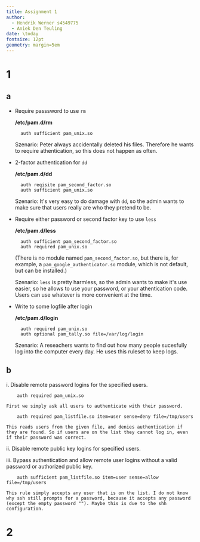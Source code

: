 ```yaml
---
title: Assignment 1
author:
  - Hendrik Werner s4549775
  - Aniek Den Teuling
date: \today
fontsize: 12pt
geometry: margin=5em
---
```


# 1
## a

* Require passsword to use `rm`

	**/etc/pam.d/rm**

		auth sufficient pam_unix.so

	Szenario: Peter always accidentally deleted his files. Therefore he wants to require athentication, so this does not happen as often.

* 2-factor authentication for `dd`

	**/etc/pam.d/dd**

		auth reqisite pam_second_factor.so
		auth sufficient pam_unix.so

	Szenario: It's very easy to do damage with `dd`, so the admin wants to make sure that users really are who they pretend to be.

* Require either password or second factor key to use `less`

	**/etc/pam.d/less**

		auth sufficient pam_second_factor.so
		auth required pam_unix.so

	(There is no module named `pam_second_factor.so`, but there is, for example, a `pam_google_authenticator.so` module, which is not default, but can be installed.)

	Szenario: `less` is pretty harmless, so the admin wants to make it's use easier, so he allows to use your password, or your athentication code. Users can use whatever is more convenient at the time.

* Write to some logfile after login

	**/etc/pam.d/login**

		auth required pam_unix.so
		auth optional pam_tally.so file=/var/log/login

	Szenario: A reseachers wants to find out how many people sucesfully log into the computer every day. He uses this ruleset to keep logs.

## b

i. Disable remote password logins for the specified users.

		auth required pam_unix.so

	First we simply ask all users to authenticate with their password.

		auth required pam_listfile.so item=user sense=deny file=/tmp/users

	This reads users from the given file, and denies authentication if they are found. So if users are on the list they cannot log in, even if their password was correct.

ii. Disable remote public key logins for specified users.

iii.
	Bypass authentication and allow remote user logins without a valid password or authorized public key.

		auth sufficient pam_listfile.so item=user sense=allow file=/tmp/users

	This rule simply accepts any user that is on the list. I do not know why ssh still prompts for a password, because it accepts any password (except the empty password ""). Maybe this is due to the shh configuration.

# 2
